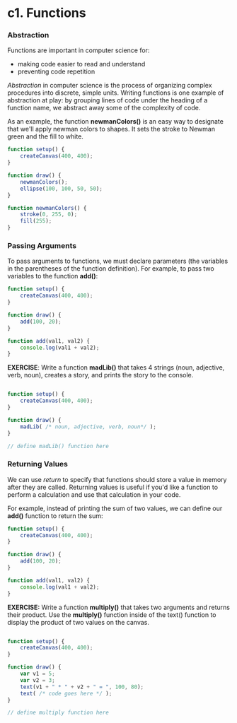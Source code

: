 # c1. Functions

### Abstraction
Functions are important in computer science for:
* making code easier to read and understand
* preventing code repetition

*Abstraction* in computer science is the process of organizing complex procedures into discrete, simple units. Writing functions is one example of abstraction at play: by grouping lines of code under the heading of a function name, we abstract away some of the complexity of code. 

As an example, the function **newmanColors()** is an easy way to designate that we'll apply newman colors to shapes. It sets the stroke to Newman green and the fill to white. 

```javascript
function setup() {
    createCanvas(400, 400);
}

function draw() {
    newmanColors();
    ellipse(100, 100, 50, 50);
}

function newmanColors() {
    stroke(0, 255, 0);
    fill(255);
}
```

### Passing Arguments
To pass arguments to functions, we must declare parameters (the variables in the parentheses of the function definition). For example, to pass two variables to the function **add()**:

```javascript
function setup() {
    createCanvas(400, 400);
}

function draw() {
    add(100, 20);
}

function add(val1, val2) {
    console.log(val1 + val2);
}
```


**EXERCISE**: Write a function **madLib()** that takes 4 strings (noun, adjective, verb, noun), creates a story, and prints the story to the console. 

```javascript

function setup() {
    createCanvas(400, 400);
}

function draw() {
    madLib( /* noun, adjective, verb, noun*/ );
}

// define madLib() function here

```

### Returning Values

We can use *return* to specify that functions should store a value in memory after they are called. Returning values is useful if you'd like a function to perform a calculation and use that calculation in your code.

For example, instead of printing the sum of two values, we can define our **add()** function to return the sum:

```javascript
function setup() {
    createCanvas(400, 400);
}

function draw() {
    add(100, 20);
}

function add(val1, val2) {
    console.log(val1 + val2);
}
```

**EXERCISE:** Write a function **multiply()** that takes two arguments and returns their product. Use the **multiply()** function inside of the text() function to display the product of two values on the canvas.

```javascript

function setup() {
    createCanvas(400, 400);
}

function draw() {
    var v1 = 5;
    var v2 = 3;
    text(v1 + " * " + v2 + " = ", 100, 80);
    text( /* code goes here */ );
}

// define multiply function here

```